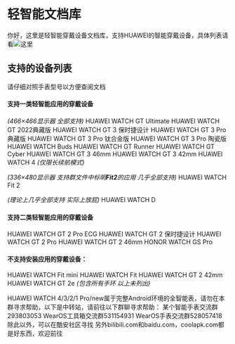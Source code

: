# 轻智能文档库
你好，这里是轻智能穿戴设备文档库，支持HUAWEI的智能穿戴设备，具体列表请看![这里](#支持的设备列表)

## 支持的设备列表
请仔细对照手表型号以方便查阅文档
#### 支持一类轻智能应用的穿戴设备
*(466×466显示器 全部支持)*
HUAWEI WATCH GT Ultimate
HUAWEI WATCH GT 2022典藏版
HUAWEI WATCH GT 3 保时捷设计
HUAWEI WATCH GT 3 Pro 典藏版
HUAWEI WATCH GT 3 Pro 钛合金版
HUAWEI WATCH GT 3 Pro 陶瓷版
HUAWEI WATCH Buds
HUAWEI WATCH GT Runner
HUAWEI WATCH GT Cyber
HUAWEI WATCH GT 3 46mm
HUAWEI WATCH GT 3 42mm
HUAWEI WATCH 4 *(仅限长续航模式)*

*(336×480显示器 支持群文件中标明**Fit2**的应用 几乎全部支持)*
HUAWEI WATCH Fit 2

*(理论上几乎全部支持 实际上放屁)*
HUAWEI WATCH D

#### 支持二类轻智能应用的穿戴设备
HUAWEI WATCH GT 2 Pro ECG
HUAWEI WATCH GT 2 保时捷设计
HUAWEI WATCH GT 2 Pro
HUAWEI WATCH GT 2 46mm
HONOR WATCH GS Pro

#### 不支持安装应用的穿戴设备：
HUAWEI WATCH Fit mini
HUAWEI WATCH Fit
HUAWEI WATCH GT 2 42mm
HUAWEI WATCH GT 2e
*(包含所有手环 以上未列出)*

HUAWEI WATCH 4/3/2/1 Pro/new属于完整Android环境的全智能表，请勿在本群寻求帮助，以下是中转站，请前往以下群聊寻求帮助：
某个智能手表交流群293803053
WearOS工具箱交流群531154931
WearOS手表交流群528057418
除此以外，可以在酷安社区寻找
另外bilibili.com和baidu.com，coolapk.com都是好东西，欢迎前往